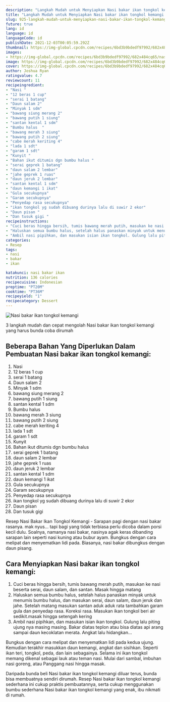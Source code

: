 ```yaml
---
description: "Langkah Mudah untuk Menyiapkan Nasi bakar ikan tongkol kemangi yang Enak"
title: "Langkah Mudah untuk Menyiapkan Nasi bakar ikan tongkol kemangi yang Enak"
slug: 925-langkah-mudah-untuk-menyiapkan-nasi-bakar-ikan-tongkol-kemangi-yang-enak
future: true
lang: id
language: id
languageCode: id
publishDate: 2021-12-03T00:05:59.292Z 
thumbnail: https://img-global.cpcdn.com/recipes/6bd3b9bdedf97992/682x484cq65/nasi-bakar-ikan-tongkol-kemangi-foto-resep-utama.png
images:
- https://img-global.cpcdn.com/recipes/6bd3b9bdedf97992/682x484cq65/nasi-bakar-ikan-tongkol-kemangi-foto-resep-utama.png
image: https://img-global.cpcdn.com/recipes/6bd3b9bdedf97992/682x484cq65/nasi-bakar-ikan-tongkol-kemangi-foto-resep-utama.png
cover: https://img-global.cpcdn.com/recipes/6bd3b9bdedf97992/682x484cq65/nasi-bakar-ikan-tongkol-kemangi-foto-resep-utama.png
author: Joshua Ryan
ratingvalue: 4.7
reviewcount: 11
recipeingredient:
- "Nasi "
- "12 beras 1 cup"
- "serai 1 batang"
- "Daun salam 2"
- "Minyak 1 sdm"
- "bawang siung merang 2"
- "bawang putih 1 siung"
- "santan kental 1 sdm"
- "Bumbu halus  "
- "bawang merah 3 siung"
- "bawang putih 2 siung"
- "cabe merah keriting 4"
- "lada 1 sdt"
- "garam 1 sdt"
- "Kunyit "
- "Bahan ikut ditumis dgn bumbu halus "
- "serai geprek 1 batang"
- "daun salam 2 lembar"
- "jahe geprek 1 ruas"
- "daun jeruk 2 lembar"
- "santan kental 1 sdm"
- "daun kemangi 1 ikat"
- "Gula secukupnya"
- "Garam secukupnya"
- "Penyedap rasa secukupnya"
- "ikan tongkol yg sudah dibuang durinya lalu di suwir 2 ekor"
- "Daun pisan "
- "Dan tusuk gigi "
recipeinstructions:
- "Cuci beras hingga bersih, tumis bawang merah putih, masukan ke nasi beserta serai, daun salam, dan santan. Masak hingga matang"
- "Haluskan semua bumbu halus, setelah halus panaskan minyak untuk menumis bumbu halus, dan masukan serai, daun salam, daun jeruk dan jahe. Setelah matang masukan santan aduk aduk rata tambahkan garam gula dan penyedap rasa. Koreksi rasa. Masukan ikan tongkol beri air sedikit.masak hingga setengah kering"
- "Ambil nasi pipihkan, dan masukan isian ikan tongkol. Gulung lalu piting ujung nya masing masing. Bakar diatas teplon atau bisa diatas api arang sampai daun kecoklatan merata. Angkat lalu hidangkan..."
categories:
- Resep
tags:
- nasi
- bakar
- ikan

katakunci: nasi bakar ikan 
nutrition: 136 calories
recipecuisine: Indonesian
preptime: "PT20M"
cooktime: "PT36M"
recipeyield: "1"
recipecategory: Dessert
---
```



![Nasi bakar ikan tongkol kemangi](https://img-global.cpcdn.com/recipes/6bd3b9bdedf97992/682x484cq65/nasi-bakar-ikan-tongkol-kemangi-foto-resep-utama.png)

3 langkah mudah dan cepat mengolah  Nasi bakar ikan tongkol kemangi yang harus bunda coba dirumah

<!--inarticleads1-->

## Beberapa Bahan Yang Diperlukan Dalam Pembuatan Nasi bakar ikan tongkol kemangi:

1. Nasi 
1. 12 beras 1 cup
1. serai 1 batang
1. Daun salam 2
1. Minyak 1 sdm
1. bawang siung merang 2
1. bawang putih 1 siung
1. santan kental 1 sdm
1. Bumbu halus  
1. bawang merah 3 siung
1. bawang putih 2 siung
1. cabe merah keriting 4
1. lada 1 sdt
1. garam 1 sdt
1. Kunyit 
1. Bahan ikut ditumis dgn bumbu halus 
1. serai geprek 1 batang
1. daun salam 2 lembar
1. jahe geprek 1 ruas
1. daun jeruk 2 lembar
1. santan kental 1 sdm
1. daun kemangi 1 ikat
1. Gula secukupnya
1. Garam secukupnya
1. Penyedap rasa secukupnya
1. ikan tongkol yg sudah dibuang durinya lalu di suwir 2 ekor
1. Daun pisan 
1. Dan tusuk gigi 

Resep Nasi Bakar Ikan Tongkol Kemangi - Sarapan pagi dengan nasi bakar rasanya. mak nyus… tapi bagi yang tidak terbiasa perlu dicoba dalam porsi kecil dulu. Soalnya, namanya nasi bakar, nasinya agak keras dibanding sarapan lain seperti nasi kuning atau bubur ayam. Bungkus dengan cara melipat dan menyematkan lidi pada. Biasanya, nasi bakar dibungkus dengan daun pisang. 

<!--inarticleads2-->

## Cara Menyiapkan Nasi bakar ikan tongkol kemangi:

1. Cuci beras hingga bersih, tumis bawang merah putih, masukan ke nasi beserta serai, daun salam, dan santan. Masak hingga matang
1. Haluskan semua bumbu halus, setelah halus panaskan minyak untuk menumis bumbu halus, dan masukan serai, daun salam, daun jeruk dan jahe. Setelah matang masukan santan aduk aduk rata tambahkan garam gula dan penyedap rasa. Koreksi rasa. Masukan ikan tongkol beri air sedikit.masak hingga setengah kering
1. Ambil nasi pipihkan, dan masukan isian ikan tongkol. Gulung lalu piting ujung nya masing masing. Bakar diatas teplon atau bisa diatas api arang sampai daun kecoklatan merata. Angkat lalu hidangkan...


Bungkus dengan cara melipat dan menyematkan lidi pada kedua ujung. Kemudian terakhir masukkan daun kemangi, angkat dan sisihkan. Seperti ikan teri, tongkol, peda, dan lain sebagainya. Selama ini ikan tongkol memang dikenal sebagai lauk atau teman nasi. Mulai dari sambal, imbuhan nasi goreng, atau Panggang nasi hingga masak. 

Daripada bunda beli  Nasi bakar ikan tongkol kemangi  diluar terus, bunda  bisa membuatnya sendiri dirumah. Resep  Nasi bakar ikan tongkol kemangi  sederhana ini cukup praktis pembuatannya, serta cukup menggunakan bumbu sederhana  Nasi bakar ikan tongkol kemangi  yang enak, ibu nikmati di rumah.
